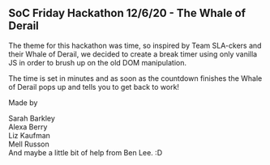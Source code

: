 ## SoC Friday Hackathon 12/6/20 - The Whale of Derail

The theme for this hackathon was time, so inspired by Team SLA-ckers and their Whale of Derail, we decided to create a break timer using only vanilla JS in order to brush up on the old DOM manipulation.

The time is set in minutes and as soon as the countdown finishes the Whale of Derail pops up and tells you to get back to work!

Made by

Sarah Barkley  
Alexa Berry  
Liz Kaufman  
Mell Russon  
And maybe a little bit of help from Ben Lee. :D
